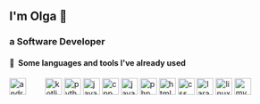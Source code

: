 ## I'm Olga 👋
### a Software Developer
<h4>  📌 &nbsp;Some languages and tools I've already used</h4>
<p align="left">
  <img style="margin-right: 30px" src="https://cdn.jsdelivr.net/gh/devicons/devicon/icons/androidstudio/androidstudio-original.svg" alt="android studio" width="30" height="30"/> 
  <img src="https://cdn.jsdelivr.net/gh/devicons/devicon/icons/kotlin/kotlin-original.svg" alt="kotlin" width="30" height="30" />
  <img src="https://cdn.jsdelivr.net/gh/devicons/devicon/icons/python/python-original.svg" alt="python" width="30" height="30" />
  <img src="https://cdn.jsdelivr.net/gh/devicons/devicon/icons/java/java-original.svg" alt="java" width="30" height="30"/>
  <img src="https://cdn.jsdelivr.net/gh/devicons/devicon/icons/cplusplus/cplusplus-plain.svg" alt="cpp" width="30" height="30"/>
  <img src="https://cdn.jsdelivr.net/gh/devicons/devicon/icons/javascript/javascript-original.svg" alt="javascript" width="30" height="30"/>
  <img src="https://cdn.jsdelivr.net/gh/devicons/devicon/icons/php/php-plain.svg" alt="php" width="30" height="30"/>
  <img src="https://cdn.jsdelivr.net/gh/devicons/devicon/icons/html5/html5-plain.svg" alt="html" width="30" height="30"/>
  <img src="https://cdn.jsdelivr.net/gh/devicons/devicon/icons/css3/css3-plain.svg" alt="css" width="30" height="30"/>
  <img src="https://cdn.jsdelivr.net/gh/devicons/devicon/icons/laravel/laravel-plain.svg" alt="laravel" width="30" height="30"/>
  <img src="https://cdn.jsdelivr.net/gh/devicons/devicon/icons/linux/linux-original.svg" alt="linux" width="30" height="30"/>
  <img src="https://cdn.jsdelivr.net/gh/devicons/devicon/icons/mysql/mysql-original.svg" alt="mysql" width="30" height="30"/>
</p>
